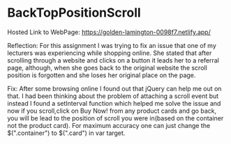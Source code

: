 # BackTopPositionScroll

Hosted Link to WebPage: https://golden-lamington-0098f7.netlify.app/

Reflection: For this assignment I was trying to fix an issue that one of my lecturers was experiencing while shopping online.
She stated that after scrolling through a website and clicks on a button it leads her to a referral page, although, when she goes back to the original website 
the scroll position is forgotten and she loses her original place on the page.

Fix: After some browsing online I found out that jQuery can help me out on that. I had been thinking about the problem of attaching a scroll event but instead I found a setInterval function which helped me solve the issue and now if you scroll,click on Buy Now! from any product cards and go back, you will be lead to the position of scroll you were in(based on the container not the product card). For maximum accuracy one can just change the $(".container") to $(".card") in var target.
